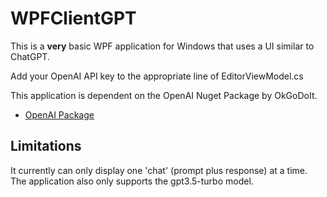 # WPFClientGPT

This is a **very** basic WPF application for Windows that uses a UI similar to ChatGPT.

Add your OpenAI API key to the appropriate line of EditorViewModel.cs

This application is dependent on the OpenAI Nuget Package by OkGoDoIt.
+ [OpenAI Package](https://www.nuget.org/packages/OpenAI/)

## Limitations

It currently can only display one 'chat' (prompt plus response) at a time.
The application also only supports the gpt3.5-turbo model.
